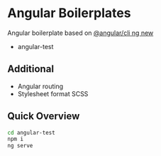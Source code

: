 # Angular Boilerplates

Angular boilerplate based on [@angular/cli ng new](https://cli.angular.io/)

- angular-test

## Additional

- Angular routing
- Stylesheet format SCSS

## Quick Overview

```sh
cd angular-test
npm i
ng serve
```

